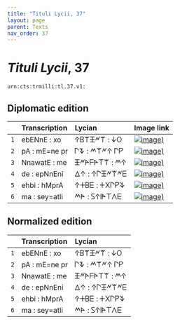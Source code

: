 ```yaml
---
title: "Tituli Lycii, 37"
layout: page
parent: Texts
nav_order: 37
---
```




# *Tituli Lycii*, 37




`urn:cts:trmilli:tl.37.v1:`

## Diplomatic edition

|  | Transcription | Lycian | Image link |
| :---: | :------ | :------ | --- |
| `1` | ebENnE : xo | 𐊁𐊂𐊚𐊑𐊏𐊚 : 𐊜𐊒 |[![image)](http://www.homermultitext.org/iipsrv?IIIF=/project/homer/pyramidal/deepzoom/lycian/hc/v1/2007.02.0091.tif/pct:8.333,2.528,91.67,19.22/100,/0/default.jpg)](http://www.homermultitext.org/ict2/?urn=urn:cite2:lycian:hc.v1:2007.02.0091@0.08333,0.02528,0.9167,0.1922) |
| `2` | pA : mE=ne pr | 𐊓𐊙 : 𐊎𐊚𐊏𐊁 𐊓𐊕 |[![image)](http://www.homermultitext.org/iipsrv?IIIF=/project/homer/pyramidal/deepzoom/lycian/hc/v1/2007.02.0091.tif/pct:7.394,18.58,91.55,16.81/100,/0/default.jpg)](http://www.homermultitext.org/ict2/?urn=urn:cite2:lycian:hc.v1:2007.02.0091@0.07394,0.1858,0.9155,0.1681) |
| `3` | NnawatE : me | 𐊑𐊏𐊀𐊇𐊀𐊗𐊚 : 𐊎𐊁 |[![image)](http://www.homermultitext.org/iipsrv?IIIF=/project/homer/pyramidal/deepzoom/lycian/hc/v1/2007.02.0091.tif/pct:7.864,34.26,91.55,16.81/100,/0/default.jpg)](http://www.homermultitext.org/ict2/?urn=urn:cite2:lycian:hc.v1:2007.02.0091@0.07864,0.3426,0.9155,0.1681) |
| `4` | de : epNnEni | 𐊅𐊁 : 𐊁𐊓𐊑𐊏𐊚𐊏𐊆 |[![image)](http://www.homermultitext.org/iipsrv?IIIF=/project/homer/pyramidal/deepzoom/lycian/hc/v1/2007.02.0091.tif/pct:7.042,47.79,91.55,16.81/100,/0/default.jpg)](http://www.homermultitext.org/ict2/?urn=urn:cite2:lycian:hc.v1:2007.02.0091@0.07042,0.4779,0.9155,0.1681) |
| `5` | ehbi : hMprA | 𐊁𐊛𐊂𐊆 : 𐊛𐊐𐊓𐊕𐊙 |[![image)](http://www.homermultitext.org/iipsrv?IIIF=/project/homer/pyramidal/deepzoom/lycian/hc/v1/2007.02.0091.tif/pct:4.225,62.07,91.55,16.81/100,/0/default.jpg)](http://www.homermultitext.org/ict2/?urn=urn:cite2:lycian:hc.v1:2007.02.0091@0.04225,0.6207,0.9155,0.1681) |
| `6` | ma : sey=atli | 𐊎𐊀 : 𐊖𐊁𐊊𐊀𐊗𐊍𐊆 |[![image)](http://www.homermultitext.org/iipsrv?IIIF=/project/homer/pyramidal/deepzoom/lycian/hc/v1/2007.02.0091.tif/pct:5.986,75.98,91.55,16.81/100,/0/default.jpg)](http://www.homermultitext.org/ict2/?urn=urn:cite2:lycian:hc.v1:2007.02.0091@0.05986,0.7598,0.9155,0.1681) |

## Normalized edition

|  | Transcription | Lycian |
| :---: | :------ | :------ |
| `1` | ebENnE : xo | 𐊁𐊂𐊚𐊑𐊏𐊚 : 𐊜𐊒 |
| `2` | pA : mE=ne pr | 𐊓𐊙 : 𐊎𐊚𐊏𐊁 𐊓𐊕 |
| `3` | NnawatE : me | 𐊑𐊏𐊀𐊇𐊀𐊗𐊚 : 𐊎𐊁 |
| `4` | de : epNnEni | 𐊅𐊁 : 𐊁𐊓𐊑𐊏𐊚𐊏𐊆 |
| `5` | ehbi : hMprA | 𐊁𐊛𐊂𐊆 : 𐊛𐊐𐊓𐊕𐊙 |
| `6` | ma : sey=atli | 𐊎𐊀 : 𐊖𐊁𐊊𐊀𐊗𐊍𐊆 |